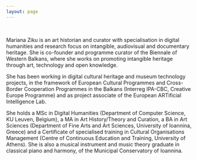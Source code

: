 ```yaml
---
layout: page
---
```


<br>

Mariana Ziku is an art historian and curator with specialisation in digital humanities and research focus on intangible, audiovisual and documentary heritage. She is co-founder and programme curator of the Biennale of Western Balkans, where she works on promoting intangible heritage through art, technology and open knowledge.

She has been working in digital cultural heritage and museum technology projects, in the framework of European Cultural Programmes and Cross-Border Cooperation Programmes in the Balkans (Interreg IPA-CBC, Creative Europe Programme) and as project associate of the European ARTificial Intelligence Lab. 

She holds a MSc in Digital Humanities (Department of Computer Science, KU Leuven, Belgium), a MA in Art History/Theory and Curation, a BA in Art Sciences (Department of Fine Arts and Art Sciences, University of Ioannina, Greece) and a Certificate of specialised training in Cultural Organisations Management (Centre of Continuous Education and Training, University of Athens). She is also a musical instrument and music theory graduate in classical piano and harmony, of the Municipal Conservatory of Ioannina.


